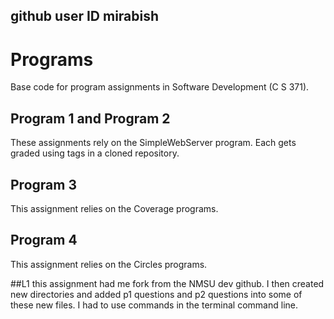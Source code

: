 ## github user ID mirabish
# Programs
Base code for program assignments in Software Development (C S 371). 

## Program 1 and Program 2
These assignments rely on the SimpleWebServer program. Each gets graded using tags in a cloned repository. 

## Program 3
This assignment relies on the Coverage programs. 

## Program 4
This assignment relies on the Circles programs.

##L1 
this assignment had me fork from the NMSU dev github. I then created new directories and added p1 questions and p2 questions into some of these new files. I had to use commands in the terminal command line.  
